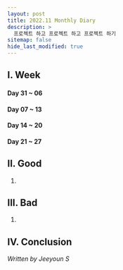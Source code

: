 ```yaml
---
layout: post
title: 2022.11 Monthly Diary
description: >
  프로젝트 하고 프로젝트 하고 프로젝트 하기
sitemap: false
hide_last_modified: true
---
```



## I. Week
#### Day 31 ~ 06

#### Day 07 ~ 13

#### Day 14 ~ 20

#### Day 21 ~ 27


## II. Good
1.

## III. Bad
1. 

## IV. Conclusion


_Written by Jeeyoun S_
